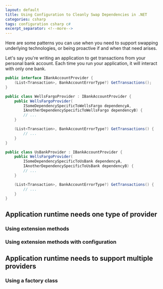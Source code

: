 ```yaml
---
layout: default
title: Using Configuration to Cleanly Swap Dependencies in .NET
categories: csharp
tags: configuration csharp c#
excerpt_separator: <!--more-->
---
```


Here are some patterns you can use when you need to support swapping underlying technologies, or being proactive if and when that need arises.

<!--more-->

Let's say you're writing an application to get transactions from your personal bank account. Each time you run your application, it will interact with only one bank.
```csharp
public interface IBankAccountProvider {
    (List<Transaction>, BankAccountErrorType?) GetTransactions();
}

public class WellsFargoProvider : IBankAccountProvider {
    public WellsFargoProvider(
        ISomeDependencySpecificToWellsFargo dependencyA,
        IAnotherDependencySpecificToWellsFargo dependencyB) {
        // ...
    }

    (List<Transaction>, BankAccountErrorType?) GetTransactions() {
        // ...
    }
}

public class UsBankProvider : IBankAccountProvider {
    public WellsFargoProvider(
        ISomeDependencySpecificToUsBank dependencyA,
        IAnotherDependencySpecificToUsBank dependencyB) {
        // ...
    }

    (List<Transaction>, BankAccountErrorType?) GetTransactions() {
        // ...
    }
}
```
## Application runtime needs one type of provider
### Using extension methods
### Using extension methods with configuration

## Application runtime needs to support multiple providers
### Using a factory class

